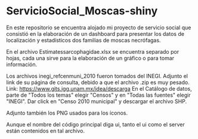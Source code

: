 # ServicioSocial_Moscas-shiny
En este repositorio se encuentra alojado mi proyecto de servicio social que consistió en la elaboración de un dashboard para presentar los datos de localización y estadísticos dos familias de moscas necrófagas.

En el archivo Estimatessarcophagidae.xlsx se encuentra separado por hojas, cada una sirve para la elaboración de un gráfico o para tomar información.

Los archivos inegi_refcenmuni_2010 fueron tomados del INEGI. Adjunto el link de su página de consulta, debido a que el archivo .zip es muy pesado.
Link: https://www.gits.igg.unam.mx/idea/descarga 
En el Catálogo de datos, parte de "Todos los temas" elegir "Censos" y en "Todas las fuentes" elegir "INEGI". Dar click en "Censo 2010 municipal" y descargar el archivo SHP.

Adjunto también los PNG usados para los íconos.

Aunque el nombre del código principal diga ui, tanto el ui como el server están contenidos en tal archivo. 
